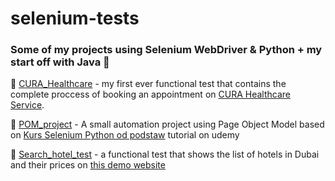 # selenium-tests

### Some of my projects using Selenium WebDriver & Python + my start off with Java :eyes:

:small_orange_diamond: [CURA_Healthcare](https://github.com/koliwia/selenium-tests/tree/main/CURA_Healthcare) - my first ever functional test that contains the complete proccess of booking an appointment on [CURA Healthcare Service](https://katalon-demo-cura.herokuapp.com/).

:small_orange_diamond: [POM_project](https://github.com/koliwia/selenium-tests/tree/main/POM_project) - A small automation project using Page Object Model based on [Kurs Selenium Python od podstaw](https://www.udemy.com/course/kurs-selenium-python/) tutorial on udemy

:small_orange_diamond: [Search_hotel_test](https://github.com/koliwia/selenium-tests/tree/main/Search_hotel_test) - a functional test that shows the list of hotels in Dubai and their prices on [this demo website](http://www.kurs-selenium.pl/demo/)
